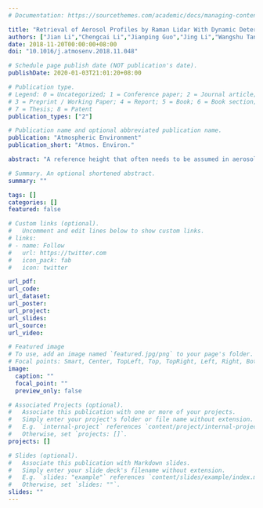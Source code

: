 ```yaml
---
# Documentation: https://sourcethemes.com/academic/docs/managing-content/

title: "Retrieval of Aerosol Profiles by Raman Lidar With Dynamic Determination of the Lidar Equation Reference Height"
authors: ["Jian Li","Chengcai Li","Jianping Guo","Jing Li","Wangshu Tan","Ling Kang","Dandan Chen","Tao Song","Lin Liu"]
date: 2018-11-20T00:00:00+08:00
doi: "10.1016/j.atmosenv.2018.11.048"

# Schedule page publish date (NOT publication's date).
publishDate: 2020-01-03T21:01:20+08:00

# Publication type.
# Legend: 0 = Uncategorized; 1 = Conference paper; 2 = Journal article;
# 3 = Preprint / Working Paper; 4 = Report; 5 = Book; 6 = Book section;
# 7 = Thesis; 8 = Patent
publication_types: ["2"]

# Publication name and optional abbreviated publication name.
publication: "Atmospheric Environment"
publication_short: "Atmos. Environ."

abstract: "A reference height that often needs to be assumed in aerosol retrieval from Raman lidar tends to cause high uncertainty in retrieving the vertical distribution of aerosol optical properties. Here, a novel method is proposed to determine the height-revolved reference height, which is then used to retrieve aerosols from Raman lidar. This method can automatically avoid the atmospheric layers with the presence of aerosols, clouds and low signal to noise ratio (SNR). Based on elastic (at 355 nm) and inelastic (at 387 nm) signals collected during the period from 5 December 2016 to 5 March 2017 by a ground-based Raman lidar in Beijing, China, the aerosol optical properties, such as extinction coefficient, backscattering coefficient and lidar ratio have been successfully re- trieved. Results show that the averaged nighttime aerosol optic depth (AOD) from Raman lidar is in good agreement with early morning AOD retrieved from a collocated sunphotometer. The AOD exhibits a strong diurnal variation with a peak at 1500 Beijing time. On average, the nighttime AOD at 355 nm is 0.32, whereas the daytime AOD is 0.72 over Beijing during the study period. The column averaged lidar ratio is 44 sr at 355 nm, roughly consistent with previous studies. Our findings shed light on the pathways towards improving the retrieval of vertical distribution of aerosols optical properties during nighttime."

# Summary. An optional shortened abstract.
summary: ""

tags: []
categories: []
featured: false

# Custom links (optional).
#   Uncomment and edit lines below to show custom links.
# links:
# - name: Follow
#   url: https://twitter.com
#   icon_pack: fab
#   icon: twitter

url_pdf:
url_code:
url_dataset:
url_poster:
url_project:
url_slides:
url_source:
url_video:

# Featured image
# To use, add an image named `featured.jpg/png` to your page's folder. 
# Focal points: Smart, Center, TopLeft, Top, TopRight, Left, Right, BottomLeft, Bottom, BottomRight.
image:
  caption: ""
  focal_point: ""
  preview_only: false

# Associated Projects (optional).
#   Associate this publication with one or more of your projects.
#   Simply enter your project's folder or file name without extension.
#   E.g. `internal-project` references `content/project/internal-project/index.md`.
#   Otherwise, set `projects: []`.
projects: []

# Slides (optional).
#   Associate this publication with Markdown slides.
#   Simply enter your slide deck's filename without extension.
#   E.g. `slides: "example"` references `content/slides/example/index.md`.
#   Otherwise, set `slides: ""`.
slides: ""
---
```

